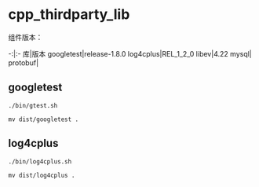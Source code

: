 # cpp_thirdparty_lib

组件版本：

-:|:-
库|版本
googletest|release-1.8.0
log4cplus|REL_1_2_0
libev|4.22
mysql|
protobuf|


## googletest

```
./bin/gtest.sh

mv dist/googletest .
```

## log4cplus

```
./bin/log4cplus.sh

mv dist/log4cplus .
```

